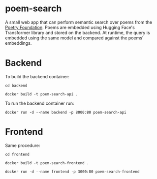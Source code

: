 # poem-search
A small web app that can perform semantic search over poems from the [Poetry Foundation](https://www.poetryfoundation.org/). Poems are embedded using Hugging Face's Transformer library and stored on the backend. At runtime, the query is embedded using the same model and compared against the poems' embeddings.
# Backend
To build the backend container:

`cd backend`

`docker build -t poem-search-api .`

To run the backend container run: 

`docker run -d --name backend -p 8000:80 poem-search-api`

# Frontend
Same procedure:

`cd frontend`

`docker build -t poem-search-frontend .`

`docker run -d --name frontend -p 3000:80 poem-search-frontend`